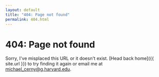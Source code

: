 ```yaml
---
layout: default
title: "404: Page not found"
permalink: 404.html
---
```


# 404: Page not found
Sorry, I've misplaced this URL or it doesn't exist. [Head back home]({{ site.url }}) to try finding it again or email me at <a href="mailto:michael_cerny@g.harvard.edu">michael_cerny@g.harvard.edu</a>.
